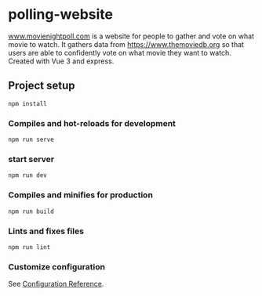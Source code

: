 # polling-website
www.movienightpoll.com is a website for people to gather and vote on what movie to watch. It gathers data from https://www.themoviedb.org so that users are able to confidently vote on what movie they want to watch. Created with Vue 3 and express. 


## Project setup
```
npm install
```

### Compiles and hot-reloads for development
```
npm run serve
```
### start server
```
npm run dev
```

### Compiles and minifies for production
```
npm run build
```

### Lints and fixes files
```
npm run lint
```

### Customize configuration
See [Configuration Reference](https://cli.vuejs.org/config/).
